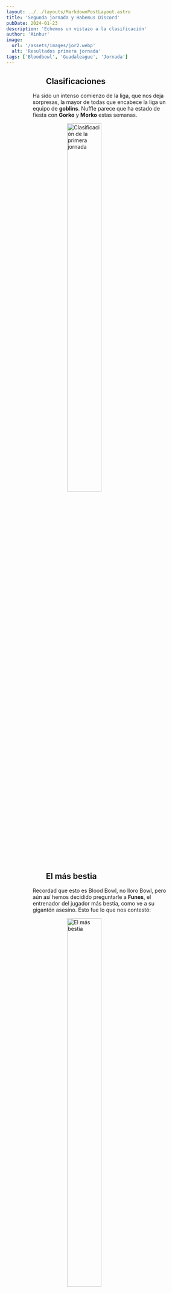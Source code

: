```yaml
---
layout: ../../layouts/MarkdownPostLayout.astro
title: 'Segunda jornada y Habemus Discord'
pubDate: 2024-01-23
description: 'Echemos un vistazo a la clasificación'
author: 'Ainhur'
image:
  url: '/assets/images/jor2.webp'
  alt: 'Resultados primera jornada'
tags: ['Bloodbowl', 'Guadaleague', 'Jornada']
---
```


## Clasificaciones

Ha sido un intenso comienzo de la liga, que nos deja sorpresas, la mayor de todas que encabece la liga un equipo de **goblins**. Nuffle parece que ha estado de fiesta con **Gorko** y **Morko** estas semanas.

![Clasificación de la primera jornada](/assets/images/clasificacion-1.webp)

## El más bestia

Recordad que esto es Blood Bowl, no lloro Bowl, pero aún así hemos decidido preguntarle a **Funes**, el entrenador del jugador más bestia, como ve a su gigantón asesino. Esto fue lo que nos contestó:

![El más bestia](/assets/images/mas-bestia-jor-1.webp)

_El saurio fue bastante destructivo, en la reunión previa al juego, fue el único que dio al paso, "el de la motosierra mio" nos sorprendió bastante la ferocidad con la que salió y en el primer placaje demostró que quería sangre... Sus placajes ayudaron en los dos TD del equipo, se comunica muy bien con ojillos dejándole el pasillo en la defensa rival para marcar.... En la segunda parte fue un pilar de la defensa pero le entró hambre y después de un buen placaje quiso probar la carne goblin, no tenemos allí en lustria.... "Un pelin correosa" nos dijo jejeje Espero que su desempeño no baje, y vuelva a demostrar su ferocidad y ganas de probar el tuétano de los siguientes rivales._

Contundentes palabras...

## Habemus Discord

También queremos anunciar que tenemos ya disponible el **discord** para los miembros de la liga donde podremos disfrutar de los **partidos en directo**, charlas sobre la liga, pintado de equipos o lo que queráis, **podéis uniros [aquí](https://discord.gg/uZT72qff).**

![Clasificación de la primera jornada](/assets/images/disc_1.webp)

Con cualquier problema o pregunta no dudéis en mandarnos un correo a [guadabowl@gmail.com](mailto:guadabowl@gmail.com), contactar con nosotros por [instagram](https://www.instagram.com/guadabowl/), o preguntar en Júpiter

<style>
    a {
      color: red;
      text-decoration: none;
    }
    img{
      width:100%
    }
    @media screen and (min-width: 636px) {
      img{
        width:50%;
        margin-left:25%;
      }
      p,h2,ul,li {
        padding:0em 5em 0em 5em;
      }
      h1 {
        text-align: center;
      }
    }
</style>
